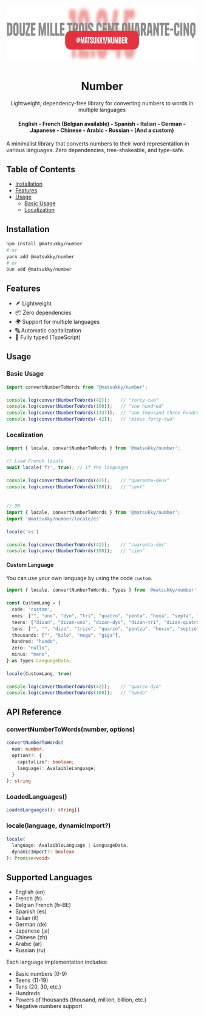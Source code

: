 <div align="center">
    <h1 style="border-bottom: none">
        <img src="./icon.svg" height="150">
        <h1>Number</h1>
        <p>Lightweight, dependency-free library for converting numbers to words in multiple languages</p>
        <h4>English - French (Belgian available) - Spanish - Italian - German - Japanese - Chinese - Arabic - Russian - (And a custom)</h4>
    </h1>
</div>

A minimalist library that converts numbers to their word representation in various languages. Zero dependencies, tree-shakeable, and type-safe.

## Table of Contents

- [Installation](#installation)
- [Features](#features)
- [Usage](#usage)
  - [Basic Usage](#basic-usage)
  - [Localization](#localization)

## Installation

```bash
npm install @matsukky/number
# or
yarn add @matsukky/number
# or
bun add @matsukky/number
```

## Features

- 🪶 Lightweight
- 📦 Zero dependencies
- 🌍 Support for multiple languages
- 🔠 Automatic capitalization
- 💪 Fully typed (TypeScript)

## Usage

### Basic Usage

```typescript
import convertNumberToWords from '@matsukky/number';

console.log(convertNumberToWords(42));    // "forty-two"
console.log(convertNumberToWords(100));   // "one hundred"
console.log(convertNumberToWords(1337));  // "one thousand three hundred thirty-seven"
console.log(convertNumberToWords(-42));   // "minus forty-two"
```

### Localization

```typescript
import { locale, convertNumberToWords } from '@matsukky/number';

// Load French locale
await locale('fr', true); // if the languages 

console.log(convertNumberToWords(42));    // "quarante-deux"
console.log(convertNumberToWords(100));   // "cent"


// OR
import { locale, convertNumberToWords } from '@matsukky/number';
import '@matsukky/number/locale/es'

locale('es')

console.log(convertNumberToWords(42));    // "cuarenta-dos"
console.log(convertNumberToWords(100));   // "cien"
```

#### Custom Language
You can use your own language by using the code ``custom``.

```typescript
import { locale, convertNumberToWords, Types } from '@matsukky/number';

const CustomLang = {
  code: 'custom',
  ones: ["", "uno", "dyo", "tri", "quatro", "penta", "hexa", "septa", "okto", "nova"],
  teens: ["dizan", "dizan-uno", "dizan-dyo", "dizan-tri", "dizan-quatro", "dizan-penta", "dizan-hexa", "dizan-septa", "dizan-okto", "dizan-nova"],
  tens: ["", "", "dizo", "trizo", "quarzo", "pentzo", "hexzo", "septzo", "okzo", "novzo"],
  thousands: ["", "kilo", "mega", "giga"],
  hundred: "hundo",
  zero: "nullo",
  minus: "meno",
} as Types.LanguageData;

locale(CustomLang, true)

console.log(convertNumberToWords(42));    // "quarzo-dyo"
console.log(convertNumberToWords(100));   // "hundo"
```

## API Reference

### convertNumberToWords(number, options)

```typescript
convertNumberToWords(
  num: number, 
  options?: {
    capitalize?: boolean;
    language?: AvalaibleLanguage;
  }
): string
```

### LoadedLanguages()

```typescript
LoadedLanguages(): string[]
```

### locale(language, dynamicImport?)

```typescript
locale(
  language: AvalaibleLanguage | LanguageData, 
  dynamicImport?: boolean
): Promise<void>
```

## Supported Languages

- English (en)
- French (fr)
- Belgian French (fr-BE)
- Spanish (es)
- Italian (it)
- German (de)
- Japanese (ja)
- Chinese (zh)
- Arabic (ar)
- Russian (ru)

Each language implementation includes:
- Basic numbers (0-9)
- Teens (11-19)
- Tens (20, 30, etc.)
- Hundreds
- Powers of thousands (thousand, million, billion, etc.)
- Negative numbers support
